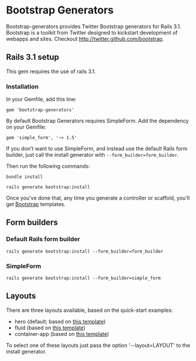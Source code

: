 # Bootstrap Generators

Bootstrap-generators provides Twitter Bootstrap generators for Rails 3.1. Bootstrap is a toolkit from Twitter designed to kickstart development of webapps and sites. Checkout http://twitter.github.com/bootstrap.

## Rails 3.1 setup

This gem requires the use of rails 3.1.

### Installation

In your Gemfile, add this line:

  `gem 'bootstrap-generators'`

By default Bootstrap Generators requires SimpleForm. Add the dependency on your Gemfile:

  `gem 'simple_form', '~> 1.5'`

If you don't want to use SimpleForm, and instead use the default Rails form builder, just call the install generator with `--form_builder=form_builder`.

Then run the following commands:

  `bundle install`

  `rails generate bootstrap:install`

Once you've done that, any time you generate a controller or scaffold, you'll get [Bootstrap](http://twitter.github.com/bootstrap/) templates.

## Form builders

### Default Rails form builder

  `rails generate bootstrap:install --form_builder=form_builder`

### SimpleForm

  `rails generate bootstrap:install --form_builder=simple_form`

## Layouts

There are three layouts available, based on the quick-start examples:

* hero (default; based on [this template](http://twitter.github.com/bootstrap/examples/hero.html))
* fluid (based on [this template](http://twitter.github.com/bootstrap/examples/fluid.html))
* container-app (based on [this template](http://twitter.github.com/bootstrap/examples/container-app.html))

To select one of these layouts just pass the option '--layout=LAYOUT' to the install generator.

